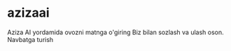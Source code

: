 # azizaai
Aziza AI yordamida ovozni matnga o'giring Biz bilan sozlash va ulash oson.  Navbatga turish
